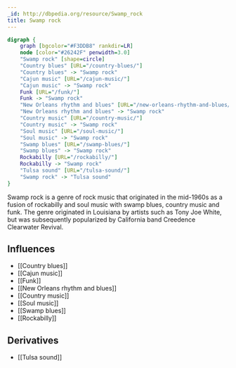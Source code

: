 ```yaml
---
_id: http://dbpedia.org/resource/Swamp_rock
title: Swamp rock
---
```


```dot
digraph {
	graph [bgcolor="#F3DDB8" rankdir=LR]
	node [color="#26242F" penwidth=3.0]
	"Swamp rock" [shape=circle]
	"Country blues" [URL="/country-blues/"]
	"Country blues" -> "Swamp rock"
	"Cajun music" [URL="/cajun-music/"]
	"Cajun music" -> "Swamp rock"
	Funk [URL="/funk/"]
	Funk -> "Swamp rock"
	"New Orleans rhythm and blues" [URL="/new-orleans-rhythm-and-blues/"]
	"New Orleans rhythm and blues" -> "Swamp rock"
	"Country music" [URL="/country-music/"]
	"Country music" -> "Swamp rock"
	"Soul music" [URL="/soul-music/"]
	"Soul music" -> "Swamp rock"
	"Swamp blues" [URL="/swamp-blues/"]
	"Swamp blues" -> "Swamp rock"
	Rockabilly [URL="/rockabilly/"]
	Rockabilly -> "Swamp rock"
	"Tulsa sound" [URL="/tulsa-sound/"]
	"Swamp rock" -> "Tulsa sound"
}
```

Swamp rock is a genre of rock music that originated in the mid-1960s as a fusion of rockabilly and soul music with swamp blues, country music and funk. The genre originated in Louisiana by artists such as Tony Joe White, but was subsequently popularized by California band Creedence Clearwater Revival.

## Influences

- [[Country blues]]
- [[Cajun music]]
- [[Funk]]
- [[New Orleans rhythm and blues]]
- [[Country music]]
- [[Soul music]]
- [[Swamp blues]]
- [[Rockabilly]]

## Derivatives

- [[Tulsa sound]]
